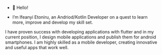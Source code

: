 - 👋 Hello!

- I’m Ifeanyi Etoniru, an Andriod/Kotlin Developer on a quest to learn more, improve and develop my skill set.

I have proven success with developing applications with flutter and in my current position, I design mobile applications and publish them for android smartphones.
I am highly skilled as a mobile developer, creating innovative and useful apps that work well. 



